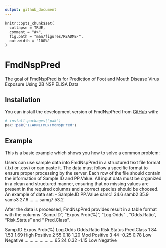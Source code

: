 ```yaml
---
output: github_document
---
```


<!-- README.md is generated from README.Rmd. Please edit that file -->

```{r, include = FALSE}
knitr::opts_chunk$set(
  collapse = TRUE,
  comment = "#>",
  fig.path = "man/figures/README-",
  out.width = "100%"
)
```

# FmdNspPred

<!-- badges: start -->
<!-- badges: end -->

The goal of FmdNspPred is for Prediction of Foot and Mouth Disease Virus Exposure Using 2B NSP ELISA Data 

## Installation

You can install the development version of FmdNspPred from [GitHub](https://github.com/) with:

``` r
# install.packages("pak")
pak::pak("ICARNIFMD/FmdNspPred")
```

## Example

This is a basic example which shows you how to solve a common problem:

Users can use sample data into FmdNspPred in a structured text file format (.txt or .csv) or can paste it. The data must follow a specific format to ensure proper processing by the server. Each row of the file should contain the information of Sample.ID and PP.Value. All input data must be organized in a clean and structured manner, ensuring that no missing values are present in the required columns and a correct species should be choosed.
An example of data set: -
Sample.ID	PP.Value
samc1	34.6
samb2	35.9
sams3	27.6
…	…
samg7	53.2

After the data is processed, FmdNspPred provides result in a table format with the columns “Samp.ID”, “Expos.Prob(%)”, “Log.Odds” , “Odds.Ratio”, “Risk.Status” and  “ Pred.Class”.

Samp.ID	Expos.Prob(%)	Log.Odds	Odds.Ratio	Risk.Status	Pred.Class
1	84	1.53	1.69	High	Positive
2	55	0.18	1.20	Mod	Positive
3	44	-0.25	0.78	Low	Negative
…	…	…	…	…	…
65	24	0.32	-1.15	Low	Negative
